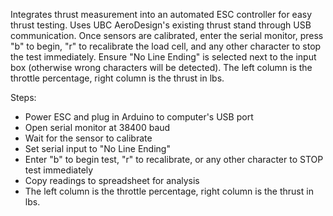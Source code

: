 Integrates thrust measurement into an automated ESC controller for easy thrust testing. Uses UBC AeroDesign's existing thrust stand through USB communication. Once sensors are calibrated, enter the serial monitor, press "b" to begin, "r" to recalibrate the load cell, and any other character to stop the test immediately. Ensure "No Line Ending" is selected next to the input box (otherwise wrong characters will be detected). The left column is the throttle percentage, right column is the thrust in lbs.

Steps:
- Power ESC and plug in Arduino to computer's USB port
- Open serial monitor at 38400 baud
- Wait for the sensor to calibrate
- Set serial input to "No Line Ending"
- Enter "b" to begin test, "r" to recalibrate, or any other character to STOP test immediately
- Copy readings to spreadsheet for analysis
- The left column is the throttle percentage, right column is the thrust in lbs.
